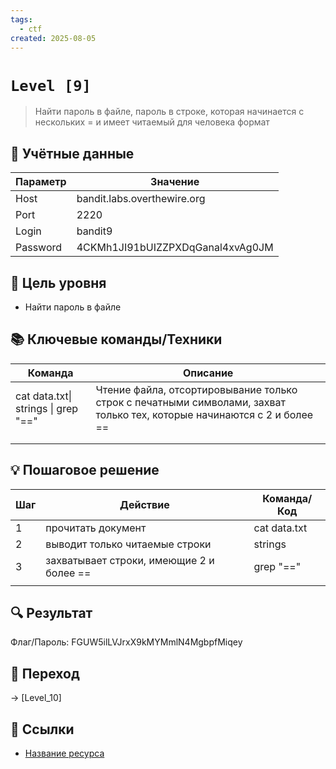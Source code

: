 ```yaml
---
tags:
  - ctf
created: 2025-08-05
---
```


# `Level [9]` 
> Найти пароль в файле, пароль в строке, которая начинается с нескольких = и имеет читаемый для человека формат

## 🔐 Учётные данные
| Параметр | Значение                         |
| -------- | -------------------------------- |
| Host     | bandit.labs.overthewire.org      |
| Port     | 2220                             |
| Login    | bandit9                          |
| Password | 4CKMh1JI91bUIZZPXDqGanal4xvAg0JM |

## 🎯 Цель уровня
- Найти пароль в файле

## 📚 Ключевые команды/Техники
| Команда                                 | Описание                                                                                                                |
| --------------------------------------- | ----------------------------------------------------------------------------------------------------------------------- |
| cat data.txt\| strings \| grep "=="<br> | Чтение файла, отсортировывание только строк с печатными символами, захват только тех, которые начинаются с 2 и более == |
|                                         |                                                                                                                         |
|                                         |                                                                                                                         |

## 💡 Пошаговое решение
| Шаг | Действие                                 | Команда/Код  |
| --- | ---------------------------------------- | ------------ |
| 1   | прочитать документ                       | cat data.txt |
| 2   | выводит только читаемые строки           | strings      |
| 3   | захватывает строки, имеющие 2 и более == | grep "=="    |
|     |                                          |              |

## 🔍 Результат
Флаг/Пароль: FGUW5ilLVJrxX9kMYMmlN4MgbpfMiqey

## 🚪 Переход
-> [Level_10]

## 🔗 Ссылки
- [Название ресурса](URL)